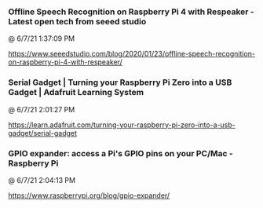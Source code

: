 ﻿

### Offline Speech Recognition on Raspberry Pi 4 with Respeaker - Latest open tech from seeed studio
@ 6/7/21 1:37:09 PM

https://www.seeedstudio.com/blog/2020/01/23/offline-speech-recognition-on-raspberry-pi-4-with-respeaker/



### Serial Gadget | Turning your Raspberry Pi Zero into a USB Gadget | Adafruit Learning System
@ 6/7/21 2:01:27 PM

https://learn.adafruit.com/turning-your-raspberry-pi-zero-into-a-usb-gadget/serial-gadget



### GPIO expander: access a Pi's GPIO pins on your PC/Mac - Raspberry Pi
@ 6/7/21 2:04:13 PM

https://www.raspberrypi.org/blog/gpio-expander/


